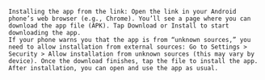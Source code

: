 `Installing the app from the link:
Open the link in your Android phone’s web browser (e.g., Chrome).
You’ll see a page where you can download the app file (APK).
Tap Download or Install to start downloading the app.`
<br>
`If your phone warns you that the app is from “unknown sources,” you need to allow installation from external sources:
Go to Settings > Security > Allow installation from unknown sources (this may vary by device).
Once the download finishes, tap the file to install the app.
After installation, you can open and use the app as usual.`
